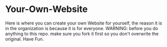 # Your-Own-Website
Here is where you can create your own Website for yourself, the reason it is in the organization is because it is for everyone. WARNING: before you do anything to this repo. make sure you fork it first so you don't overwrite the original. Have Fun.
